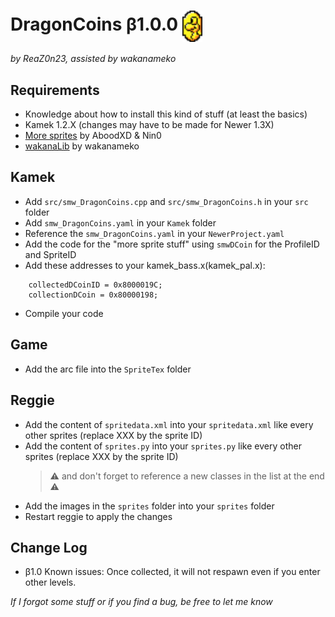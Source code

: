 # DragonCoins β1.0.0 <img src="https://github.com/wakanameko/NSMBW-Custom-Sprites/blob/main/CustomSprites/DragonCoins/Reggie/sprites/smwDragoncoin_0.png" width="32" align="center" />
*by ReaZ0n23, assisted by wakanameko*


## Requirements
- Knowledge about how to install this kind of stuff (at least the basics)
- Kamek 1.2.X (changes may have to be made for Newer 1.3X)
- [More sprites](https://github.com/Synell/NSMBW-Custom-Sprites/releases/tag/MoreSprites) by AboodXD & Nin0
- [wakanaLib](https://github.com/wakanameko/NSMBW-Custom-Sprites/blob/main/Libs/wakanalib.h) by wakanameko


## Kamek
- Add `src/smw_DragonCoins.cpp` and `src/smw_DragonCoins.h` in your `src` folder
- Add `smw_DragonCoins.yaml` in your `Kamek` folder
- Reference the `smw_DragonCoins.yaml` in your `NewerProject.yaml`
- Add the code for the "more sprite stuff" using `smwDCoin` for the ProfileID and SpriteID
- Add these addresses to your kamek_bass.x(kamek_pal.x):
```
	collectedDCoinID = 0x8000019C;
	collectionDCoin = 0x80000198;
```
- Compile your code


## Game
- Add the arc file into the `SpriteTex` folder


## Reggie
- Add the content of `spritedata.xml` into your `spritedata.xml` like every other sprites (replace XXX by the sprite ID)
- Add the content of `sprites.py` into your `sprites.py` like every other sprites (replace XXX by the sprite ID)
	> ⚠️ and don't forget to reference a new classes in the list at the end ⚠️
- Add the images in the `sprites` folder into your `sprites` folder
- Restart reggie to apply the changes


## Change Log
 - β1.0
  Known issues: Once collected, it will not respawn even if you enter other levels.


*If I forgot some stuff or if you find a bug, be free to let me know*
